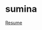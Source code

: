 # sumina
[Resume]([https://github.com/Sumi98/sumina/blob/main/Resume.pdf](https://downgit.github.io/#/home?url=https://github.com/Sumi98/sumina/blob/main/Resume.pdf))
